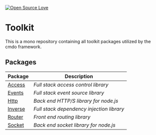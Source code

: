 [![Open Source Love](https://badges.frapsoft.com/os/mit/mit.svg?v=102)](https://github.com/ellerbrock/open-source-badge/)

# Toolkit

This is a mono repository containing all toolkit packages utilized by the cmdo framework.

## Packages

Package                       | Description
------------------------------|-------------------------------------------
[Access](./packages/access)   | _Full stack access control library_
[Events](./packages/events)   | _Full stack event source library_
[Http](./packages/http)       | _Back end HTTP/S library for node.js_
[Inverse](./packages/inverse) | _Full stack dependency injection library_
[Router](./packages/router)   | _Front end routing library_
[Socket](./packages/socket)   | _Back end socket library for node.js_
